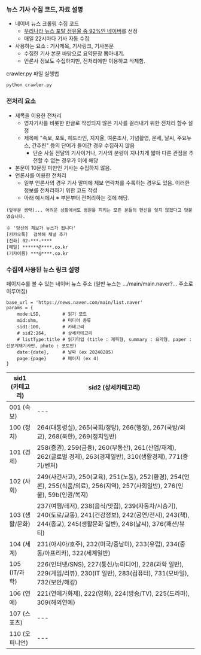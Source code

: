 ### 뉴스 기사 수집 코드, 자료 설명

- 네이버 뉴스 크롤링 수집 코드
  - [우리나라 뉴스 포탈 점유율 중 92%인 네이버](https://www.kpf.or.kr/front/research/selfDetail.do?seq=595996)를 선정
  - 매일 22시마다 기사 자동 수집
- 사용하는 요소 : 기사제목, 기사링크, 기사본문
  - 수집한 기사 본문 바탕으로 요약문장 뽑아내기.
  - 언론사 정보도 수집하지만, 전처리에만 이용하고 삭제함.
 
crawler.py 파일 실행법
```Python3
python crawler.py
```

### 전처리 요소

- 제목을 이용한 전처리
  - 영자기사를 비롯한 한글로 작성되지 않은 기사를 걸러내기 위한 전처리 함수 설정
  - 제목에 "속보, 포토, 헤드라인, 지지율, 여론조사, 기념촬영, 운세, 날씨, 주요뉴스, 간추린" 등의 단어가 들어간 경우 수집하지 않음
    - 단순 사실 전달의 기사이거나, 기사의 분량이 지나치게 짧아 다른 관점을 추천할 수 없는 경우가 이에 해당
- 본문이 10문장 미만인 기사는 수집하지 않음.
- 언론사를 이용한 전처리
  - 일부 언론사의 경우 기사 말미에 제보 연락처를 수록하는 경우도 있음. 이러한 정보를 전처리하기 위한 코드 작성
  - 아래 예시에서 ※ 부분부터 전처리하는 것에 해당.
```python3
(앞부분 생략)... 어려운 상황에서도 병원을 지키는 모든 분들의 헌신을 잊지 않겠다고 덧붙였습니다.

※ '당신의 제보가 뉴스가 됩니다'
[카카오톡]  검색해 채널 추가
[전화] 02-***-****
[메일] ******@****.co.kr
(기자이름) ***@****.co.kr
```  


### 수집에 사용된 뉴스 링크 설명


페이지수를 볼 수 있는 네이버 뉴스 주소 (일반 뉴스는 .../main/main.naver?... 주소로 이루어짐)

```Python3
base_url = 'https://news.naver.com/main/list.naver'
params = {
    mode:LSD,        # 읽기 모드
    mid:shm,         # 미디어 종류
    sid1:100,        # 카테고리
    # sid2:264,      # 상세카테고리
    # listType:title # 읽기타입 (title : 제목형, summary : 요약형, paper : 신문게재기사만, photo : 포토만)
    date:{date},     # 날짜 (ex 20240205)
    page:{page}      # 페이지 (ex 4)
}
```

| sid1 (카테고리) | sid2 (상세카테고리) |
| --- | --- | 
| 001 (속보) | --- |
| 100 (정치) | 264(대통령실), 265(국회/정당), 266(행정), 267(국방/외교), 268(북한), 269(정치일반) |
| 101 (경제) | 258(증권), 259(금융), 260(부동산), 261(산업/재계), 262(글로벌 경제), 263(경제일반), 310(생활경제), 771(중기/벤처) |
| 102 (사회) | 249(사건사고), 250(교육), 251(노동), 252(환경), 254(언론), 255(식품/의료), 256(지역), 257(사회일반), 276(인물), 59b(인권/복지) |
| 103 (생활/문화) | 237(여행/레저), 238(음식/맛집), 239(자동차/시승기), 240(도로/교통), 241(건강정보), 242(공연/전시), 243(책), 244(종교), 245(생활문화 일반), 248(날씨), 376(패션/뷰티) |
| 104 (세계) | 231(아시아/호주), 232(미국/중남미), 233(유럽), 234(중동/아프리카), 322(세계일반) |
| 105 (IT/과학) | 226(인터넷/SNS), 227(통신/뉴미디어), 228(과학 일반), 229(게임/리뷰), 230(IT 일반), 283(컴퓨터), 731(모바일), 732(보안/해킹) |
| 106 (연예) | 221(연예가화제), 222(영화), 224(방송/TV), 225(드라마), 309(해외연예) |
| 107 (스포츠) | --- |
| 110 (오피니언) | --- |
